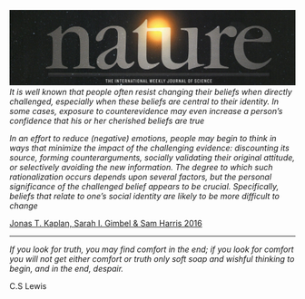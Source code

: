 ![Nature Journal](https://github.com/Letter-to-Christian-Scholars/Letter-to-Christian-Scholars/blob/main/photos/1600px-Nature_logo_2019.jpeg)
*It is well known that people often resist changing their beliefs when directly challenged, especially when these beliefs are central to their identity. In some cases, exposure to counterevidence may even increase a person’s confidence that his or her cherished beliefs are true*

*In an effort to reduce (negative) emotions, people may begin to think in ways that minimize the impact of the challenging evidence: discounting its source, forming counterarguments, socially validating their original attitude, or selectively avoiding the new information. The degree to which such rationalization occurs depends upon several factors, but the personal significance of the challenged belief appears to be crucial. Specifically, beliefs that relate to one’s social identity are likely to be more difficult to change*

[Jonas T. Kaplan, Sarah I. Gimbel & Sam Harris 2016](https://www.nature.com/articles/srep39589)

---

*If you look for truth, you may find comfort in the end; if you look for comfort you will not get either comfort or truth only soft soap and wishful thinking to begin, and in the end, despair.*

C.S Lewis
